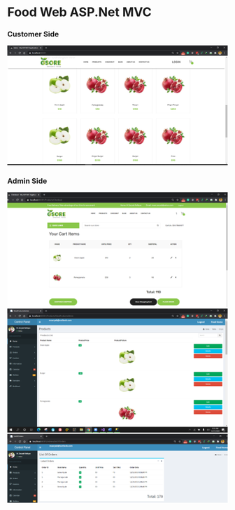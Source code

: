 # Food Web ASP.Net MVC

### Customer Side
<img src="S8Screen.PNG" />

### Admin Side
<img src="S13Screen.PNG" />
<img src="S3Screen.PNG" />
<img src="S5Screen.PNG" />
